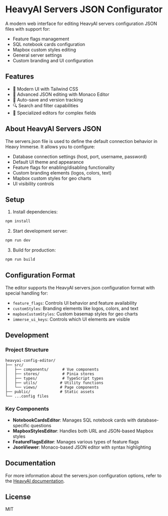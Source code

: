 # HeavyAI Servers JSON Configurator

A modern web interface for editing HeavyAI servers configuration JSON files with support for:
- Feature flags management
- SQL notebook cards configuration
- Mapbox custom styles editing
- General server settings
- Custom branding and UI configuration

## Features

- 🎨 Modern UI with Tailwind CSS
- 📝 Advanced JSON editing with Monaco Editor
- 💾 Auto-save and version tracking
- 🔍 Search and filter capabilities
- 🎯 Specialized editors for complex fields

## About HeavyAI Servers JSON

The servers.json file is used to define the default connection behavior in Heavy Immerse. It allows you to configure:

- Database connection settings (host, port, username, password)
- Default UI theme and appearance
- Feature flags for enabling/disabling functionality
- Custom branding elements (logos, colors, text)
- Mapbox custom styles for geo charts
- UI visibility controls

## Setup

1. Install dependencies:
```bash
npm install
```

2. Start development server:
```bash
npm run dev
```

3. Build for production:
```bash
npm run build
```

## Configuration Format

The editor supports the HeavyAI servers.json configuration format with special handling for:

- `feature_flags`: Controls UI behavior and feature availability
- `customStyles`: Branding elements like logos, colors, and text
- `mapboxCustomStyles`: Custom basemap styles for geo charts
- `immerse_ui_keys`: Controls which UI elements are visible

## Development

### Project Structure
```
heavyai-config-editor/
├── src/
│   ├── components/      # Vue components
│   ├── stores/          # Pinia stores
│   ├── types/           # TypeScript types
│   ├── utils/          # Utility functions
│   └── views/          # Page components
├── public/             # Static assets
└── ...config files
```

### Key Components

- **NotebookCardsEditor**: Manages SQL notebook cards with database-specific questions
- **MapboxStylesEditor**: Handles both URL and JSON-based Mapbox styles
- **FeatureFlagsEditor**: Manages various types of feature flags
- **JsonViewer**: Monaco-based JSON editor with syntax highlighting

## Documentation

For more information about the servers.json configuration options, refer to the [HeavyAI documentation](https://docs.heavyai.com/).

## License

MIT

